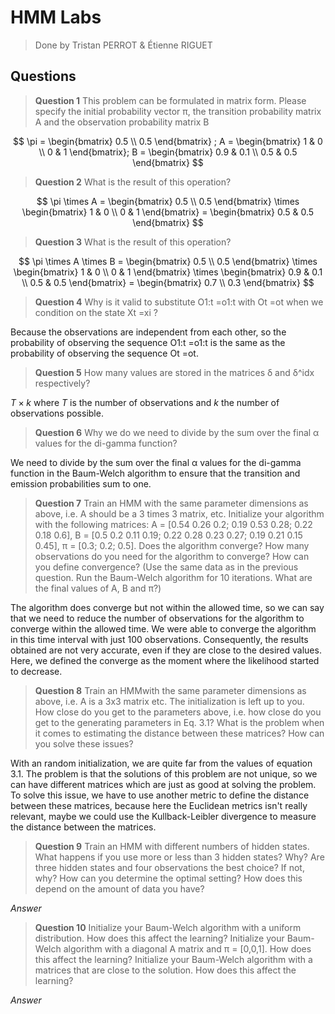 # HMM Labs

> Done by Tristan PERROT & Étienne RIGUET

## Questions

> **Question 1** This problem can be formulated in matrix form. Please specify the initial probability vector π, the transition probability matrix A and the observation probability matrix B

$$
\pi = \begin{bmatrix} 0.5 \\ 0.5 \end{bmatrix} ;
A = \begin{bmatrix} 1 & 0 \\ 0 & 1 \end{bmatrix};
B = \begin{bmatrix} 0.9 & 0.1 \\ 0.5 & 0.5 \end{bmatrix}
$$

> **Question 2** What is the result of this operation?

$$
\pi \times A = \begin{bmatrix} 0.5 \\ 0.5 \end{bmatrix} \times \begin{bmatrix} 1 & 0 \\ 0 & 1 \end{bmatrix} = \begin{bmatrix} 0.5 & 0.5 \end{bmatrix}
$$

> **Question 3** What is the result of this operation?

$$
\pi \times A \times B = \begin{bmatrix} 0.5 \\ 0.5 \end{bmatrix} \times \begin{bmatrix} 1 & 0 \\ 0 & 1 \end{bmatrix} \times \begin{bmatrix} 0.9 & 0.1 \\ 0.5 & 0.5 \end{bmatrix} = \begin{bmatrix} 0.7 \\ 0.3 \end{bmatrix}
$$

> **Question 4** Why is it valid to substitute O1:t =o1:t with Ot =ot when we condition on the state Xt =xi ?

Because the observations are independent from each other, so the probability of observing the sequence O1:t =o1:t is the same as the probability of observing the sequence Ot =ot.

> **Question 5** How many values are stored in the matrices δ and δ^idx respectively?

$T \times k$ where $T$ is the number of observations and $k$ the number of observations possible.

> **Question 6** Why we do we need to divide by the sum over the final α values for the di-gamma function?

We need to divide by the sum over the final α values for the di-gamma function in the Baum-Welch algorithm to ensure that the transition and emission probabilities sum to one.

> **Question 7** Train an HMM with the same parameter dimensions as above, i.e. A should be a 3 times 3 matrix, etc. Initialize your algorithm with the following matrices: A = [0.54 0.26 0.2; 0.19 0.53 0.28; 0.22 0.18 0.6], B = [0.5 0.2 0.11 0.19; 0.22 0.28 0.23 0.27; 0.19 0.21 0.15 0.45], π = [0.3; 0.2; 0.5]. Does the algorithm converge? How many observations do you need for the algorithm to converge?
How can you define convergence? (Use the same data as in the previous question. Run the Baum-Welch algorithm for 10 iterations. What are the final values of A, B and π?)

The algorithm does converge but not within the allowed time, so we can say that we need to reduce the number of observations for the algorithm to converge within the allowed time. We were able to converge the algorithm in this time interval with just 100 observations. Consequently, the results obtained are not very accurate, even if they are close to the desired values. Here, we defined the converge as the moment where the likelihood started to decrease.

> **Question 8** Train an HMMwith the same parameter dimensions as above, i.e. A is a 3x3 matrix etc. The initialization is left up to you.
> How close do you get to the parameters above, i.e. how close do you get to the generating parameters in Eq. 3.1? What is the problem when it comes to estimating the distance between these matrices? How can you solve these issues?

With an random initialization, we are quite far from the values of equation 3.1. The problem is that the solutions of this problem are not unique, so we can have different matrices which are just as good at solving the problem. To solve this issue, we have to use another metric to define the distance between these matrices, because here the Euclidean metrics isn't really relevant, maybe we could use the Kullback-Leibler divergence to measure the distance between the matrices.

> **Question 9** Train an HMM with different numbers of hidden states.
> What happens if you use more or less than 3 hidden states? Why? Are three hidden states and four observations the best choice? If not, why? How can you determine the optimal setting? How does this depend on the amount of data you have?

*Answer*

> **Question 10** Initialize your Baum-Welch algorithm with a uniform distribution. How does this affect the learning?
> Initialize your Baum-Welch algorithm with a diagonal A matrix and π = [0,0,1]. How does this affect the learning?
> Initialize your Baum-Welch algorithm with a matrices that are close to the solution. How does this affect the learning?

*Answer*
